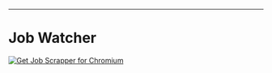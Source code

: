 ***
<h1>
Job Watcher
</h1>

<p>
<a href="#"><img src="https://user-images.githubusercontent.com/585534/107280622-91a8ea80-6a26-11eb-8d07-77c548b28665.png" alt="Get Job Scrapper for Chromium"></a><br>
</p>
